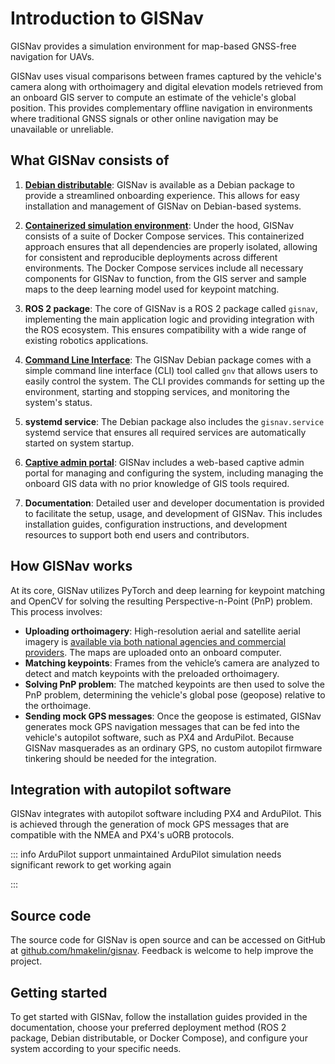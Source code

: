 # Introduction to GISNav

<!--@include: ./shared/warning-simulation-use-only.md-->

GISNav provides a simulation environment for map-based GNSS-free navigation for UAVs.

GISNav uses visual comparisons between frames captured by the vehicle's camera along with orthoimagery and digital elevation models retrieved from an onboard GIS server to compute an estimate of the vehicle's global position. This provides complementary offline navigation in environments where traditional GNSS signals or other online navigation may be unavailable or unreliable.

## What GISNav consists of

1. [**Debian distributable**](/install-from-debian-package): GISNav is available as a Debian package to provide a streamlined onboarding experience. This allows for easy installation and management of GISNav on Debian-based systems.

2. [**Containerized simulation environment**](/deploy-with-docker-compose): Under the hood, GISNav consists of a suite of Docker Compose services. This containerized approach ensures that all dependencies are properly isolated, allowing for consistent and reproducible deployments across different environments. The Docker Compose services include all necessary components for GISNav to function, from the GIS server and sample maps to the deep learning model used for keypoint matching.

3. **ROS 2 package**: The core of GISNav is a ROS 2 package called `gisnav`, implementing the main application logic and providing integration with the ROS ecosystem. This ensures compatibility with a wide range of existing robotics applications.

4. [**Command Line Interface**](/gisnav-cli): The GISNav Debian package comes with a simple command line interface (CLI) tool called `gnv` that allows users to easily control the system. The CLI provides commands for setting up the environment, starting and stopping services, and monitoring the system's status.

5. **systemd service**: The Debian package also includes the `gisnav.service` systemd service that ensures all required services are automatically started on system startup.

6. [**Captive admin portal**](/admin-portal): GISNav includes a web-based captive admin portal for managing and configuring the system, including managing the onboard GIS data with no prior knowledge of GIS tools required.

7. **Documentation**: Detailed user and developer documentation is provided to facilitate the setup, usage, and development of GISNav. This includes installation guides, configuration instructions, and development resources to support both end users and contributors.

## How GISNav works

At its core, GISNav utilizes PyTorch and deep learning for keypoint matching and OpenCV for solving the resulting Perspective-n-Point (PnP) problem. This process involves:
- **Uploading orthoimagery**: High-resolution aerial and satellite aerial imagery is [available via both national agencies and commercial providers](/setup-gis-server#orthoimagery-and-dems). The maps are uploaded onto an onboard computer.
- **Matching keypoints**: Frames from the vehicle’s camera are analyzed to detect and match keypoints with the preloaded orthoimagery.
- **Solving PnP problem**: The matched keypoints are then used to solve the PnP problem, determining the vehicle's global pose (geopose) relative to the orthoimage.
- **Sending mock GPS messages**: Once the geopose is estimated, GISNav generates mock GPS navigation messages that can be fed into the vehicle's autopilot software, such as PX4 and ArduPilot. Because GISNav masquerades as an ordinary GPS, no custom autopilot firmware tinkering should be needed for the integration.

## Integration with autopilot software

GISNav integrates with autopilot software including PX4 and ArduPilot. This is achieved through the generation of mock GPS messages that are compatible with the NMEA and PX4's uORB protocols.

::: info ArduPilot support unmaintained
ArduPilot simulation needs significant rework to get working again

:::

## Source code

The source code for GISNav is open source and can be accessed on GitHub at [github.com/hmakelin/gisnav](https://github.com/hmakelin/gisnav). Feedback is welcome to help improve the project.

## Getting started

To get started with GISNav, follow the installation guides provided in the documentation, choose your preferred deployment method (ROS 2 package, Debian distributable, or Docker Compose), and configure your system according to your specific needs.
